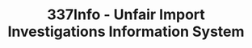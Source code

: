 ---
layout: default
bigquery: https://console.cloud.google.com/bigquery?p=patents-public-data&d=usitc_investigations&page=dataset&project=sheets-management-319211
citation: US International Trade Commission 337Info Unfair Import Investigations Information
  System
contributors: US International Trade Comission
cost: None
description: US International Trade Commission 337Info Unfair Import Investigations
  Information System contains data on investigations done under Section 337. Section
  337 declares the infringement of certain statutory intellectual property rights
  and other forms of unfair competition in import trade to be unlawful practices.
  Most Section 337 investigations involve allegations of patent or registered trademark
  infringement.
documentation: FAQ and tutorial available on the site
last_edit: 04/10/2022, 11:22:10
location: https://pubapps2.usitc.gov/337external/
maintained_by: US International Trade Comission
schema_fields:
- investigationNo
- aljAssigned
- investigationType
- trademarkNumbers
- finalIdOnViolationDue
- invUnfairAct
- dateComplaintFiled
- dateCreated
- issueDateOtherNonFinal
- finalDetNoViolation
- markmanHearing
- teoReliefGranted
- actualEndDateEvidHear
- startDateMarkmanHearing
- investigationTermDate
- teoIdIssueDate
- ouiiParticipation
- respondent
- currentStatus
- patentNumbers
- scheduledEndDateEvidHear
- complainant
- docketNo
- teoProceedingInvolved
- currentActiveALJ
- lastUpdated
- actualStartDateEvidHear
- htsNumbers
- cafcAppeals
- gcAttorney
- internalRemand
- endDateMarkmanHearing
- scheduledStartDateEvidHear
- dateOfPublicationFrNotice
- title
- patentNumber
- copyrightNumbers
- id
- teoIdDueDate
- ouiiAttorney
- targetDate
- finalIdOnViolationIssue
- publication_number
- finalDetViolation
shortname: unfair_import_investigations
tags:
- import
- legal
- trade
timeframe: 2008-2021 (prior to 2008 downloadable as a JSON file)
title: 337Info - Unfair Import Investigations Information System
uuid: 2721f5ec-e599-4890-9265-9706719fc71e
---